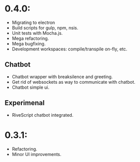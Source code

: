 # 0.4.0:
- Migrating to electron
- Build scripts for gulp, npm, nsis.
- Unit tests with Mocha.js.
- Mega refactoring.
- Mega bugfixing.
- Development workspaces: compile/transpile on-fly, etc. 
## Chatbot
- Chatbot wrapper with breaksilence and greeting.
- Get rid of websockets as way to communicate with chatbot.
- Chatbot simple ui.
## Experimenal
- RiveScript chatbot integrated.

# 0.3.1:
- Refactoring.
- Minor UI improvements.

